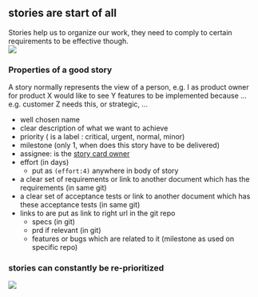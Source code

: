 ## stories are start of all


Stories help us to organize our work, they need to comply to certain requirements to be effective though.  
![](http://2.bp.blogspot.com/_H0iqHTCqRyo/R4zyNrT94KI/AAAAAAAAATo/VY8M-kc1MyU/s400/user+stories+-+agile+software+development+-+cards.jpg)

### Properties of a good story

A story normally represents the view of a person,
e.g. I as product owner for product X would like to see Y features to be implemented because ... e.g. customer Z needs this, or strategic, ...

- well chosen name
- clear description of what we want to achieve
- priority ( is a label : critical, urgent, normal, minor)
- milestone (only 1, when does this story have to be delivered)
- assignee: is the [story card owner](roles.md)
- effort (in days)
   - put as ```(effort:4)``` anywhere in body of story 
- a clear set of requirements or link to another document which has the requirements (in same git)
- a clear set of acceptance tests or link to another document which has these acceptance tests (in same git)
- links to are put as link to right url in the git repo
  - specs (in git)
  - prd if relevant (in git)
  - features or bugs which are related to it (milestone as used on specific repo)


### stories can constantly be re-prioritized


![](http://agilemodeling.com/images/requirementsManagement.gif)
